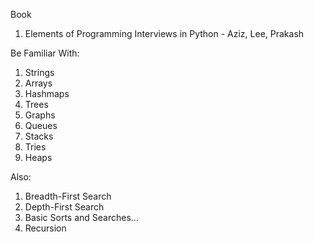 
Book

1. Elements of Programming Interviews in Python - Aziz, Lee, Prakash


Be Familiar With:

1. Strings
2. Arrays
3. Hashmaps
4. Trees
5. Graphs
6. Queues
7. Stacks
8. Tries
9. Heaps

Also:
1. Breadth-First Search
2. Depth-First Search
3. Basic Sorts and Searches...
4. Recursion